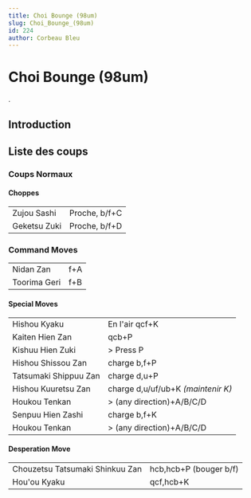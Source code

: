 ```yaml
---
title: Choi Bounge (98um)
slug: Choi_Bounge_(98um)
id: 224
author: Corbeau Bleu
---
```


# Choi Bounge (98um)

.

## Introduction

## Liste des coups

### Coups Normaux

#### Choppes

|              |               |
|--------------|---------------|
| Zujou Sashi  | Proche, b/f+C |
| Geketsu Zuki | Proche, b/f+D |

### Command Moves

|              |     |
|--------------|-----|
| Nidan Zan    | f+A |
| Toorima Geri | f+B |

#### Special Moves

|                       |                                    |
|-----------------------|------------------------------------|
| Hishou Kyaku          | En l'air qcf+K                     |
| Kaiten Hien Zan       | qcb+P                              |
| Kishuu Hien Zuki      | \> Press P                         |
| Hishou Shissou Zan    | charge b,f+P                       |
| Tatsumaki Shippuu Zan | charge d,u+P                       |
| Hishou Kuuretsu Zan   | charge d,u/uf/ub+K *(maintenir K)* |
| Houkou Tenkan         | \> (any direction)+A/B/C/D         |
| Senpuu Hien Zashi     | charge b,f+K                       |
| Houkou Tenkan         | \> (any direction)+A/B/C/D         |

#### Desperation Move

|                                 |                        |
|---------------------------------|------------------------|
| Chouzetsu Tatsumaki Shinkuu Zan | hcb,hcb+P (bouger b/f) |
| Hou'ou Kyaku                    | qcf,hcb+K              |
